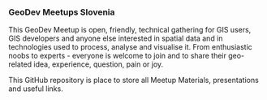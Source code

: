 ### GeoDev Meetups Slovenia

This GeoDev Meetup is open, friendly, technical gathering for GIS users, GIS developers and anyone else interested in spatial data and in technologies used to process, analyse and visualise it. From enthusiastic noobs to experts - everyone is welcome to join and to share their geo-related idea, experience, question, pain or joy.

This GitHub repository is place to store all Meetup Materials, presentations and useful links.
